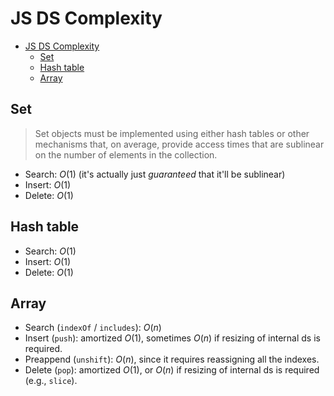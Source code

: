 # JS DS Complexity

- [JS DS Complexity](#js-ds-complexity)
  - [Set](#set)
  - [Hash table](#hash-table)
  - [Array](#array)

## Set

> Set objects must be implemented using either hash tables or other mechanisms that, on average, provide access times that are sublinear on the number of elements in the collection.

- Search: $O(1)$ (it's actually just _guaranteed_ that it'll be sublinear)
- Insert: $O(1)$
- Delete: $O(1)$

## Hash table

- Search: $O(1)$
- Insert: $O(1)$
- Delete: $O(1)$

## Array

- Search (`indexOf` / `includes`): $O(n)$
- Insert (`push`): amortized $O(1)$, sometimes $O(n)$ if resizing of internal ds is required.
- Preappend (`unshift`): $O(n)$, since it requires reassigning all the indexes.
- Delete (`pop`): amortized $O(1)$, or $O(n)$ if resizing of internal ds is required (e.g., `slice`).

